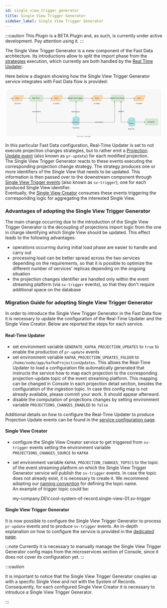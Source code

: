 ```yaml
---
id: single_view_trigger_generator
title: Single View Trigger Generator
sidebar_label: Single View Trigger Generator
---
```


:::caution
This Plugin is a BETA Plugin and, as such, is currently under active development. Pay attention using it.
:::

The Single View Trigger Generator is a new component of the Fast Data architecture. Its introductions allow to split the import phase
from the [strategies](/fast_data/the_basics.md#strategies) execution, which currently are both handled by the [Real Time Updater](/fast_data/realtime_updater.md).

Here below a diagram showing how the Single View Trigger Generator service integrates with Fast Data flow is provided:

![Fast data lifecycle with Single View Trigger Generator](img/svtg-fd-arch.svg)

In this particular Fast Data configuration, Real-Time Updater is set to not execute projection changes strategies, but to rather emit a [Projection Update event](/fast_data/inputs_and_outputs.md#projection-update) (also known as `pr-update`) for each modified projection.  
The Single View Trigger Generator reacts to these events executing the corresponding projection change strategy. The strategy produces one or more identifiers of the Single View that needs to be updated.
This information is then passed over to the downstream component through [Single View Trigger events](/fast_data/inputs_and_outputs.md#single-view-trigger) (also known as `sv-trigger`), one for each produced Single View identifier.  
Eventually, the [Single View Creator](/fast_data/single_view_creator.md) consumes these events triggering the corresponding logic for aggregating the interested Single View.

### Advantages of adopting the Single View Trigger Generator

The main change occurring due to the introduction of the Single View Trigger Generator is the decoupling of projections import logic from the one in charge identifying which Single View should be updated.
This effect leads to the following advantages:

- operations occurring during initial load phase are easier to handle and carry out
- processing load can be better spread across the two services depending on the requirements, so that it is possible to optimize the different number of services' replicas depending on the ongoing situation
- the projection changes identifier are handled only within the event streaming platform (via `sv-trigger` events), so that they don't require additional space on the database

### Migration Guide for adopting Single View Trigger Generator

In order to introduce the Single View Trigger Generator in the Fast Data flow it is necessary to update the configuration of the Real-Time Updater and the Single View Creator. Below are reported the steps for each service.

#### Real-Time Updater

- set environment variable `GENERATE_KAFKA_PROJECTION_UPDATES` to `true` to enable the production of `pr-update` events
- set environment variable `KAFKA_PROJECTION_UPDATES_FOLDER` to `/home/node/app/kafkaProjectionUpdates`. This allows the Real-Time Updater to load a configuration file automatically generated that instructs the service how to map each projection to the corresponding projection-update topic of the event streaming platform. This mapping can be changed in Console in each projection detail section, besides the configuration of the ingestion topic. In case this config map is not already available, please commit your work. It should appear afterward.
- disable the computation of projections changes by setting environment variable `PROJECTIONS_CHANGES_ENABLED` to `false`

Additional details on how to configure the Real-Time Updater to produce Projection Update events can be found in the [service configuration page](/fast_data/configuration/realtime_updater/common.md#kafka-projection-updates-configuration).

#### Single View Creator

- configure the Single View Creator service to get triggered from `sv-trigger` events setting the environment variable `PROJECTIONS_CHANGES_SOURCE` to `KAFKA`
- set environment variable `KAFKA_PROJECTION_CHANGES_TOPICS` to the topic of the event streaming platform on which the Single View Trigger Generator service will publish the `sv-trigger` events.
In case the topic does not already exist, it is necessary to create it. We recommend adopting our [naming convention](/fast_data/inputs_and_outputs.md#topic-naming-convention-2) for defining the topic name.  
An example of trigger topic could be:

    my-company.DEV.cool-system-of-record.single-view-01.sv-trigger

#### Single View Trigger Generator

It is now possible to configure the Single View Trigger Generator to process `pr-update` events and to produce `sv-trigger` events.
An in-depth explanation on how to configure the service is provided in the [dedicated page](/fast_data/configuration/single_view_trigger_generator.md).

:::note
Currently it is necessary to manually manage the Single View Trigger Generator config maps from the microservices section of Console, since it does not cover its configuration yet.
:::

:::caution

It is important to notice that the Single View Trigger Generator couples up with a specific Single View and not with the System of Records. Consequently, for each configured Single View Creator it is necessary to introduce a Single View Trigger Generator.

:::
